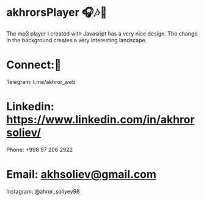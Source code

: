 # akhrorsPlayer 🎧🎶🎼
The mp3 player I created with Javasript has a very nice design. The change in the background creates a very interesting landscape.

# Connect:🚩

Telegram: t.me/akhror_web

# Linkedin: https://www.linkedin.com/in/akhrorsoliev/

Phone: +998 97 206 2922

# Email: akhsoliev@gmail.com

Instagram: @ahror_soliyev98
